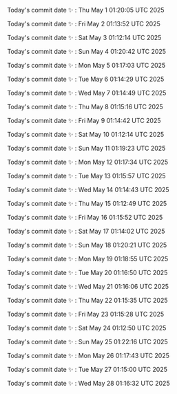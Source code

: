 Today's commit date ✨ : Thu May 1 01:20:05 UTC 2025 

Today's commit date ✨ : Fri May 2 01:13:52 UTC 2025 

Today's commit date ✨ : Sat May 3 01:12:14 UTC 2025 

Today's commit date ✨ : Sun May 4 01:20:42 UTC 2025 

Today's commit date ✨ : Mon May 5 01:17:03 UTC 2025 

Today's commit date ✨ : Tue May 6 01:14:29 UTC 2025 

Today's commit date ✨ : Wed May 7 01:14:49 UTC 2025 

Today's commit date ✨ : Thu May 8 01:15:16 UTC 2025 

Today's commit date ✨ : Fri May 9 01:14:42 UTC 2025 

Today's commit date ✨ : Sat May 10 01:12:14 UTC 2025 

Today's commit date ✨ : Sun May 11 01:19:23 UTC 2025 

Today's commit date ✨ : Mon May 12 01:17:34 UTC 2025 

Today's commit date ✨ : Tue May 13 01:15:57 UTC 2025 

Today's commit date ✨ : Wed May 14 01:14:43 UTC 2025 

Today's commit date ✨ : Thu May 15 01:12:49 UTC 2025 

Today's commit date ✨ : Fri May 16 01:15:52 UTC 2025 

Today's commit date ✨ : Sat May 17 01:14:02 UTC 2025 

Today's commit date ✨ : Sun May 18 01:20:21 UTC 2025 

Today's commit date ✨ : Mon May 19 01:18:55 UTC 2025 

Today's commit date ✨ : Tue May 20 01:16:50 UTC 2025 

Today's commit date ✨ : Wed May 21 01:16:06 UTC 2025 

Today's commit date ✨ : Thu May 22 01:15:35 UTC 2025 

Today's commit date ✨ : Fri May 23 01:15:28 UTC 2025 

Today's commit date ✨ : Sat May 24 01:12:50 UTC 2025 

Today's commit date ✨ : Sun May 25 01:22:16 UTC 2025 

Today's commit date ✨ : Mon May 26 01:17:43 UTC 2025 

Today's commit date ✨ : Tue May 27 01:15:00 UTC 2025 

Today's commit date ✨ : Wed May 28 01:16:32 UTC 2025 

